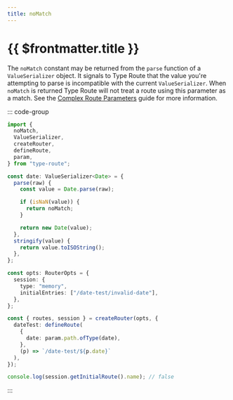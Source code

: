 ```yaml
---
title: noMatch
---
```


# {{ $frontmatter.title }}

The `noMatch` constant may be returned from the `parse` function of a `ValueSerializer` object. It signals to Type Route that the value you're attempting to parse is incompatible with the current `ValueSerializer`. When `noMatch` is returned Type Route will not treat a route using this parameter as a match. See the [Complex Route Parameters](../../guides/complex-route-parameters.md) guide for more information.

::: code-group

```ts [index.ts]
import {
  noMatch,
  ValueSerializer,
  createRouter,
  defineRoute,
  param,
} from "type-route";

const date: ValueSerializer<Date> = {
  parse(raw) {
    const value = Date.parse(raw);

    if (isNaN(value)) {
      return noMatch;
    }

    return new Date(value);
  },
  stringify(value) {
    return value.toISOString();
  },
};

const opts: RouterOpts = {
  session: {
    type: "memory",
    initialEntries: ["/date-test/invalid-date"],
  },
};

const { routes, session } = createRouter(opts, {
  dateTest: defineRoute(
    {
      date: param.path.ofType(date),
    },
    (p) => `/date-test/${p.date}`
  ),
});

console.log(session.getInitialRoute().name); // false
```

:::
